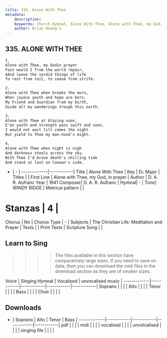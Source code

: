 ```yaml
---
title: 335. Alone With Thee
metadata:
    description: 
    keywords: Church Hymnal, Alone With Thee, Alone with Thee, my God, in prayer, 
    author: Brian Onang'o
---
```



## 335. ALONE WITH THEE

```txt
1.
Alone with Thee, my Godin prayer 
Fain would I from the world repair, 
AAnd leave the sordid things of life 
To rest from toil, to cease from strife. 

2.
Alone with Thee when breaks the morn, 
When joyous youth and hope are born. 
My Friend and Guardian from my birth, 
Guide all my wanderings trough this earth. 

3.
Alone with Thee at blazing noon, 
E'en youth and strength pass swift and soon. 
I would not wait till comes the night 
But yield to Thee my man-hood's might. 

4.
Alone with Thee when night is nigh 
And darkness steals across the sky. 
With Thee I'd brave death's chilling tide 
And stand at last on Canaan's side.
```

- |   -  |
-------------|------------|
Title | Alone With Thee |
Key | D♭ Major |
Titles |  |
First Line | Alone with Thee, my God, in prayer |
Author | D. A. R. Aufranc
Year | 1941
Composer| D. A. R. Aufranc |
Hymnal|  - |
Tune| WINDY RIDGE |
Metrical pattern | |
# Stanzas | 4 |
Chorus | No |
Chorus Type | - |
Subjects | The Christian Life: Meditation and Prayer |
Texts |  |
Print Texts | 
Scripture Song |  |
  
## Learn to Sing

>>>> The files available in this section have comparatively large sizes. If you need to save on data, then you can download the midi files in the download section as they are of smaller sizes.

Voice |  Singing Hymnal | Vocalised | unvocalised music |
-------------|------------|------------|------------|------------|
Soprano | | | |
Alto | | | |
Tenor | | | |
Bass | | | |
Choir | | | |

## Downloads

- |  Soprano | Alto | Tenor | Bass |
-------------|------------|------------|------------|------------|
pdf | | | |
midi | | | |
vocalised | | | |
unvolcalised | | | |
singing file | | | |
  